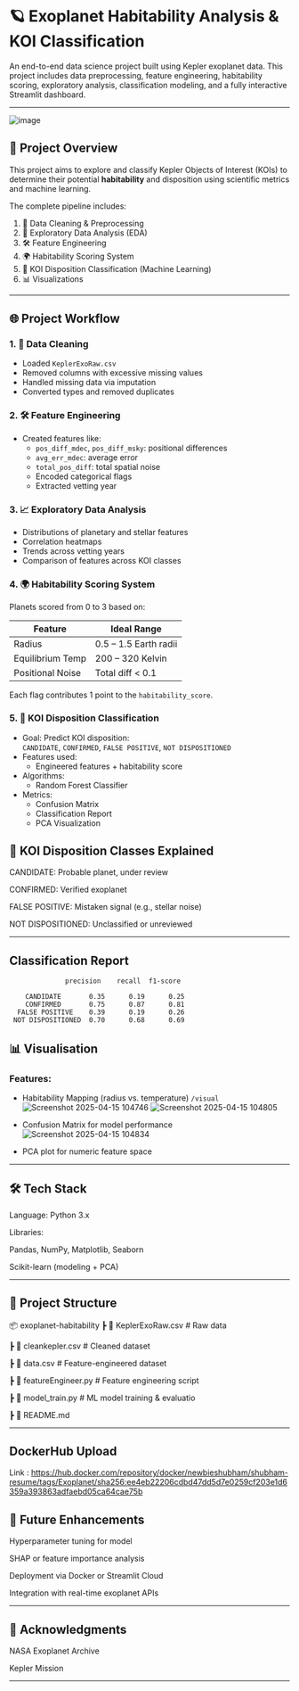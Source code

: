 # 🪐 Exoplanet Habitability Analysis & KOI Classification

An end-to-end data science project built using Kepler exoplanet data. This project includes data preprocessing, feature engineering, habitability scoring, exploratory analysis, classification modeling, and a fully interactive Streamlit dashboard.

---
![image](https://github.com/user-attachments/assets/38691f71-430f-4b77-8357-45a7dc7bb72b)

## 📌 Project Overview

This project aims to explore and classify Kepler Objects of Interest (KOIs) to determine their potential **habitability** and disposition using scientific metrics and machine learning.

The complete pipeline includes:

1. 🧹 Data Cleaning & Preprocessing  
2. 🧪 Exploratory Data Analysis (EDA)  
3. 🛠️ Feature Engineering  
4. 🌍 Habitability Scoring System  
5. 🎯 KOI Disposition Classification (Machine Learning)  
6. 📊 Visualizations

---

## 🌐 Project Workflow

### 1. 🧹 Data Cleaning
- Loaded `KeplerExoRaw.csv`
- Removed columns with excessive missing values
- Handled missing data via imputation
- Converted types and removed duplicates

### 2. 🛠️ Feature Engineering
- Created features like:
  - `pos_diff_mdec`, `pos_diff_msky`: positional differences
  - `avg_err_mdec`: average error
  - `total_pos_diff`: total spatial noise
  - Encoded categorical flags
  - Extracted vetting year

### 3. 📈 Exploratory Data Analysis
- Distributions of planetary and stellar features
- Correlation heatmaps
- Trends across vetting years
- Comparison of features across KOI classes

### 4. 🌍 Habitability Scoring System
Planets scored from 0 to 3 based on:

| Feature              | Ideal Range            |
|---------------------|------------------------|
| Radius              | 0.5 – 1.5 Earth radii  |
| Equilibrium Temp    | 200 – 320 Kelvin       |
| Positional Noise    | Total diff < 0.1       |

Each flag contributes 1 point to the `habitability_score`.

### 5. 🎯 KOI Disposition Classification
- Goal: Predict KOI disposition:  
  `CANDIDATE`, `CONFIRMED`, `FALSE POSITIVE`, `NOT DISPOSITIONED`
- Features used:
  - Engineered features + habitability score
- Algorithms:
  - Random Forest Classifier
- Metrics:
  - Confusion Matrix
  - Classification Report
  - PCA Visualization

## 🧬 KOI Disposition Classes Explained
CANDIDATE: Probable planet, under review

CONFIRMED: Verified exoplanet

FALSE POSITIVE: Mistaken signal (e.g., stellar noise)

NOT DISPOSITIONED: Unclassified or unreviewed

---

## Classification Report

                  precision    recall  f1-score 

        CANDIDATE       0.35      0.19      0.25
        CONFIRMED       0.75      0.87      0.81
      FALSE POSITIVE    0.39      0.19      0.26 
     NOT DISPOSITIONED  0.70      0.68      0.69


## 📊 Visualisation

### Features:
- Habitability Mapping (radius vs. temperature) `/visual`
  ![Screenshot 2025-04-15 104746](https://github.com/user-attachments/assets/6d073dbc-cc5e-457b-9918-b340481018ea)
  ![Screenshot 2025-04-15 104805](https://github.com/user-attachments/assets/8c7e57f2-1113-4038-9a8d-6ff655f38a72)

- Confusion Matrix for model performance
  ![Screenshot 2025-04-15 104834](https://github.com/user-attachments/assets/09ae4c4a-84d3-4a89-8dd5-403d0e269eb2)

- PCA plot for numeric feature space


---

## 🛠️ Tech Stack
Language: Python 3.x

Libraries:

Pandas, NumPy, Matplotlib, Seaborn

Scikit-learn (modeling + PCA)

---
 
## 📁 Project Structure

📦 exoplanet-habitability
 ┣ 📄 KeplerExoRaw.csv           # Raw data
 
 ┣ 📄 cleankepler.csv            # Cleaned dataset
 
 ┣ 📄 data.csv                   # Feature-engineered dataset
 
 ┣ 📄 featureEngineer.py         # Feature engineering script
 
 ┣ 📄 model_train.py             # ML model training & evaluatio
 
 ┣ 📄 README.md
 
---

## DockerHub Upload

Link : https://hub.docker.com/repository/docker/newbieshubham/shubham-resume/tags/Exoplanet/sha256:ee4eb22206cdbd47dd5d7e0259cf203e1d6359a393863adfaebd05ca64cae75b

## 📌 Future Enhancements
Hyperparameter tuning for model

SHAP or feature importance analysis

Deployment via Docker or Streamlit Cloud

Integration with real-time exoplanet APIs

---

## 🙏 Acknowledgments
NASA Exoplanet Archive

Kepler Mission

---

